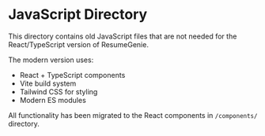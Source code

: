 # JavaScript Directory

This directory contains old JavaScript files that are not needed for the React/TypeScript version of ResumeGenie.

The modern version uses:
- React + TypeScript components
- Vite build system
- Tailwind CSS for styling
- Modern ES modules

All functionality has been migrated to the React components in `/components/` directory.